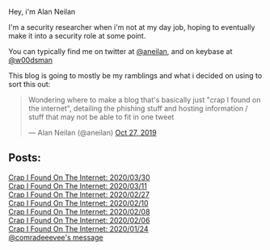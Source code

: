 Hey, i'm Alan Neilan

I'm a security researcher when i'm not at my day job, hoping to eventually make it into a security role at some point.

You can typically find me on twitter at [@aneilan](https://twitter.com/aneilan), and on keybase at [@w00dsman](https://keybase.io/w00dsman)

This blog is going to mostly be my ramblings and what i decided on using to sort this out:

<blockquote class="twitter-tweet" data-lang="en"><p lang="en" dir="ltr">Wondering where to make a blog that's basically just "crap I found on the internet", detailing the phishing stuff and hosting information /  stuff that may not be able to fit in one tweet
</p>&mdash; Alan Neilan (@aneilan) <a href="https://twitter.com/ANeilan/status/1188310492101709825?s=20">Oct 27, 2019</a></blockquote>

<h2>Posts:</h2>
<a href="/crap-i-found-2020-03-30">Crap I Found On The Internet: 2020/03/30</a><br/>
<a href="/crap-i-found-2020-03-11">Crap I Found On The Internet: 2020/03/11</a><br/>
<a href="/crap-i-found-2020-02-27">Crap I Found On The Internet: 2020/02/27</a><br/>
<a href="/crap-i-found-2020-02-10">Crap I Found On The Internet: 2020/02/10</a><br/>
<a href="/crap-i-found-2020-02-08">Crap I Found On The Internet: 2020/02/08</a><br/>
<a href="/crap-i-found-2020-02-06">Crap I Found On The Internet: 2020/02/06</a><br/>
<a href="/crap-i-found-2020-01-24">Crap I Found On The Internet: 2020/01/24</a><br/>
<a href="/eevee">@comradeeevee's message</a>
